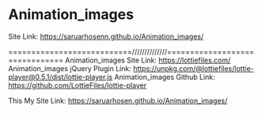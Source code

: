 # Animation_images
Site Link: https://saruarhosenn.github.io/Animation_images/

===========================//////////////===============================
Animation_images Site Link: https://lottiefiles.com/ Animation_images jQuery Plugin Link: https://unpkg.com/@lottiefiles/lottie-player@0.5.1/dist/lottie-player.js Animation_images Github Link: https://github.com/LottieFiles/lottie-player

This My Site Link: https://saruarhosen.github.io/Animation_images/
